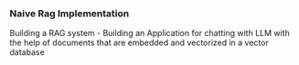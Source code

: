 ### Naive Rag Implementation
Building a RAG system - Building an Application for chatting with LLM with the help of documents that are embedded and vectorized in a vector database
